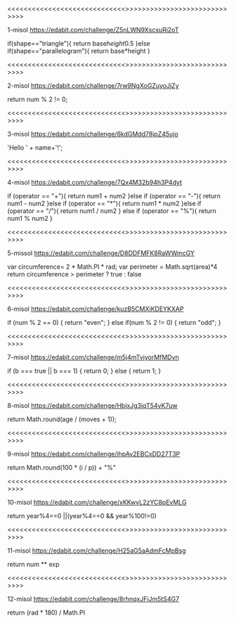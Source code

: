 <<<<<<<<<<<<<<<<<<<<<<<<<<<<<>>>>>>>>>>>>>>>>>>>>>>>>>>>>>

1-misol
https://edabit.com/challenge/Z5nLWN9XscsuRi2oT

if(shape=="triangle"){
return base*height*0.5
}else if(shape=="parallelogram"){
return base*height
}

<<<<<<<<<<<<<<<<<<<<<<<<<<<<<>>>>>>>>>>>>>>>>>>>>>>>>>>>>>

2-misol
https://edabit.com/challenge/7rw9NgXoGZuyoJjZy

return num % 2 != 0;

<<<<<<<<<<<<<<<<<<<<<<<<<<<<<>>>>>>>>>>>>>>>>>>>>>>>>>>>>>

3-misol
https://edabit.com/challenge/6kdGMdd78jpZ45ujo

'Hello ' + name+'!';

<<<<<<<<<<<<<<<<<<<<<<<<<<<<<>>>>>>>>>>>>>>>>>>>>>>>>>>>>>

4-misol
https://edabit.com/challenge/7Qx4M32b94h3P4dyt

if (operator == "+"){
return num1 + num2
}else if (operator == "-"){
return num1 - num2
}else if (operator == "*"){
return num1 * num2
}else if (operator == "/"){
return num1 / num2
} else if (operator == "%"){
return num1 % num2
}

<<<<<<<<<<<<<<<<<<<<<<<<<<<<<>>>>>>>>>>>>>>>>>>>>>>>>>>>>>

5-missol
https://edabit.com/challenge/D8DDFMFK8RaWWmcGY

var circumference= 2 * Math.PI * rad;
var perimeter = Math.sqrt(area)*4
return circumference > perimeter ? true : false

<<<<<<<<<<<<<<<<<<<<<<<<<<<<<>>>>>>>>>>>>>>>>>>>>>>>>>>>>>

6-misol
https://edabit.com/challenge/kuzB5CMXiKDEYKXAP

if (num % 2 == 0) {
return "even";
} else if(num % 2 != 0) {
return "odd";
}

<<<<<<<<<<<<<<<<<<<<<<<<<<<<<>>>>>>>>>>>>>>>>>>>>>>>>>>>>>

7-misol
https://edabit.com/challenge/m5j4mTviyorMfMDvn

if (b === true || b === 1) {
return 0;
} else {
return 1;
}

<<<<<<<<<<<<<<<<<<<<<<<<<<<<<>>>>>>>>>>>>>>>>>>>>>>>>>>>>>

8-misol
https://edabit.com/challenge/HbjxJg3jqT54vK7uw

return Math.round(age / (moves + 1));

<<<<<<<<<<<<<<<<<<<<<<<<<<<<<>>>>>>>>>>>>>>>>>>>>>>>>>>>>>

9-misol
https://edabit.com/challenge/ihpAv2EBCxDD27T3P

return Math.round(100 * (i / p)) + "%"

<<<<<<<<<<<<<<<<<<<<<<<<<<<<<>>>>>>>>>>>>>>>>>>>>>>>>>>>>>

10-misol
https://edabit.com/challenge/xKKwvL2zYC8pEvMLG

return year%4==0 ||(year%4==0 && year%100!=0)

<<<<<<<<<<<<<<<<<<<<<<<<<<<<<>>>>>>>>>>>>>>>>>>>>>>>>>>>>>

11-misol
https://edabit.com/challenge/H25aG5aAdmFcMpBsg

return num ** exp

<<<<<<<<<<<<<<<<<<<<<<<<<<<<<>>>>>>>>>>>>>>>>>>>>>>>>>>>>>

12-misol
https://edabit.com/challenge/8rhnqxJFiJm5tS4G7

return (rad * 180) / Math.PI
